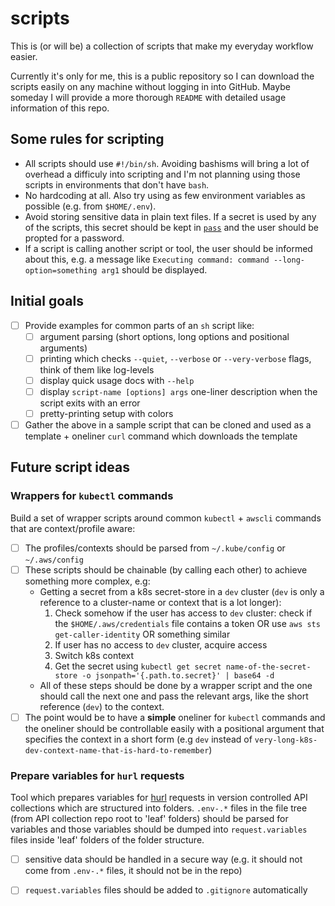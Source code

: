 # scripts
This is (or will be) a collection of scripts that make my everyday workflow easier.

Currently it's only for me, this is a public repository so I can download the scripts easily on any machine without logging in into GitHub. 
Maybe someday I will provide a more thorough `README` with detailed usage information of this repo.

## Some rules for scripting
- All scripts should use `#!/bin/sh`. Avoiding bashisms will bring a lot of overhead a difficuly into scripting and I'm not planning using those scripts in environments that don't have `bash`.
- No hardcoding at all. Also try using as few environment variables as possible (e.g. from `$HOME/.env`).
- Avoid storing sensitive data in plain text files. If a secret is used by any of the scripts, this secret should be kept in [`pass`](https://www.passwordstore.org/) and the user should be propted for a password.
- If a script is calling another script or tool, the user should be informed about this, e.g. a message like `Executing command: command --long-option=something arg1` should be displayed.


## Initial goals

- [ ] Provide examples for common parts of an `sh` script like:
    - [ ]  argument parsing (short options, long options and positional arguments)
    - [ ]  printing which checks `--quiet`, `--verbose` or `--very-verbose` flags, think of them like log-levels
    - [ ]  display quick usage docs with `--help`
    - [ ]  display `script-name [options] args` one-liner description when the script exits with an error
    - [ ]  pretty-printing setup with colors
- [ ] Gather the above in a sample script that can be cloned and used as a template + oneliner `curl` command which downloads the template

## Future script ideas

### Wrappers for `kubectl` commands
Build a set of wrapper scripts around common `kubectl` + `awscli` commands that are context/profile aware:
- [ ] The profiles/contexts should be parsed from `~/.kube/config` or `~/.aws/config`
- [ ] These scripts should be chainable (by calling each other) to achieve something more complex, e.g:
    - Getting a secret from a k8s secret-store in a `dev` cluster (`dev` is only a reference to a cluster-name or context that is a lot longer):
        1. Check somehow if the user has access to `dev` cluster: check if the `$HOME/.aws/credentials` file contains a token OR use `aws sts get-caller-identity` OR something similar
        2. If user has no access to `dev` cluster, acquire access
        3. Switch k8s context
        4. Get the secret using `kubectl get secret name-of-the-secret-store -o jsonpath='{.path.to.secret}' | base64 -d`
    - All of these steps should be done by a wrapper script and the one should call the next one and pass the relevant args, like the short reference (`dev`) to the context.
- [ ] The point would be to have a **simple** oneliner for `kubectl` commands and the oneliner should be controllable easily with a positional argument that specifies the context in a short form (e.g `dev` instead of `very-long-k8s-dev-context-name-that-is-hard-to-remember`)

### Prepare variables for `hurl` requests
Tool which prepares variables for [hurl](https://hurl.dev/) requests in version controlled API collections which are structured into folders.
`.env-.*` files in the file tree (from API collection repo root to 'leaf' folders) should be parsed for variables and those variables should be dumped into `request.variables` files inside 'leaf' folders of the folder structure.
- [ ] sensitive data should be handled in a secure way (e.g. it should not come from `.env-.*` files, it should not be in the repo)
- [ ] `request.variables` files should be added to `.gitignore` automatically 

